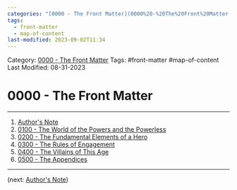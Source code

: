```yaml
---
categories: "[0000 - The Front Matter](0000%20-%20The%20Front%20Matter.md)"
tags:
  - front-matter
  - map-of-content
last-modified: 2023-09-02T11:34
---
```

Category: [0000 - The Front Matter](0000%20-%20The%20Front%20Matter.md)
Tags: #front-matter #map-of-content 
Last Modified: 08-31-2023
# 0000 - The Front Matter

****

1. [Author's Note](Author%27s%20Note.md)
2. [0100 - The World of the Powers and the Powerless](../0100%20-%20The%20World%20of%20the%20Powers%20and%20the%20Powerless/0100%20-%20The%20World%20of%20the%20Powers%20and%20the%20Powerless.md)
3. [0200 - The Fundamental Elements of a Hero](../0200%20-%20The%20Fundamental%20Elements%20of%20a%20Hero/0200%20-%20The%20Fundamental%20Elements%20of%20a%20Hero.md)
4. [0300 - The Rules of Engagement](../0300%20-%20The%20Rules%20of%20Engagement/0300%20-%20The%20Rules%20of%20Engagement.md)
5. [0400 - The Villains of This Age](../0400%20-%20The%20Villains%20of%20This%20Age/0400%20-%20The%20Villains%20of%20This%20Age.md)
6. [0500 - The Appendices](../0500%20-%20The%20Appendices/0500%20-%20The%20Appendices.md)

****

(next: [Author's Note](Author%27s%20Note.md))
